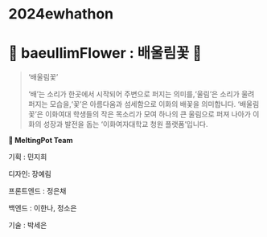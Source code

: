 # 2024ewhathon

# **🌸 baeullimFlower : 배울림꽃 🌸**
>‘배울림꽃’
>
>‘배’는 소리가 한곳에서 시작되어 주변으로 퍼지는 의미를,‘울림’은 소리가 울려 퍼지는 모습을,‘꽃’은 아름다움과 섬세함으로 이화의 배꽃을 의미합니다. ‘배울림꽃’은 이화여대 학생들의 작은 목소리가 모여 하나의 큰 울림으로 퍼져 나아가 이화의 성장과 발전을 돕는 ‘이화여자대학교 청원 플랫폼’입니다.





**🍯 MeltingPot Team**

기획 :  민지희 

디자인: 장예림

프론트엔드 : 정은채

백엔드 : 이한나, 정소은

기술 : 박세은
